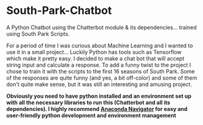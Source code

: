 # South-Park-Chatbot
A Python Chatbot using the Chatterbot module &amp; its dependencies... trained using South Park Scripts.

For a period of time I was curious about Machine Learning and I wanted to use it in a small project... Luckily Python has tools such as Tensorflow which make it pretty easy. I decided to make a chat bot that will accept string input and calculate a response. To add a funny twist to the project I chose to train it with the scripts to the first 16 seasons of South Park. Some of the responses are quite funny (and yes, a bit off-color) and some of them don't quite make sense, but it was still an interesting and amusing project.

**Obviously you need to have python installed and an environment set up with all the necessary libraries to run this (Chatterbot and all its dependencies). I highly recommend [Anaconda Navigator](https://www.anaconda.com) for easy and user-friendly python development and environment management**
